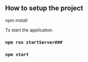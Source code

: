 

## How to setup the project

npm install

To start the application 

### `npm run startServer### `


### `npm start`
